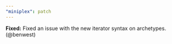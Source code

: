 ```yaml
---
"miniplex": patch
---
```


**Fixed:** Fixed an issue with the new iterator syntax on archetypes. (@benwest)
